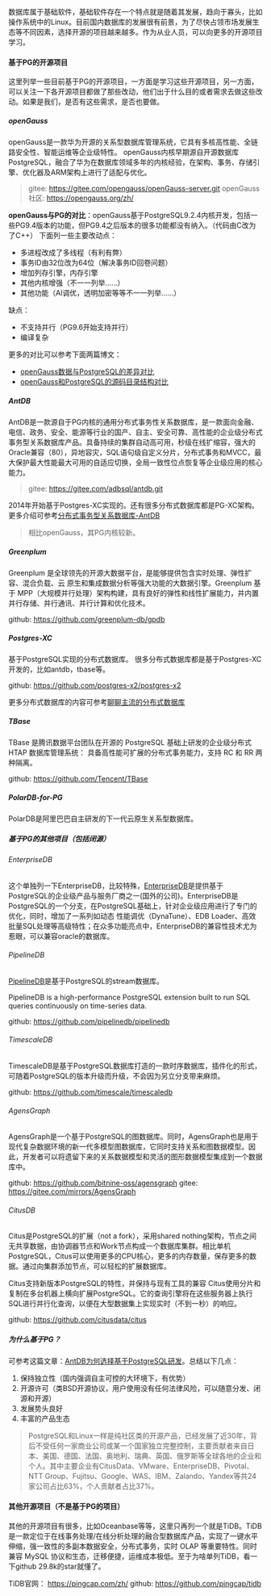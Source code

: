 
数据库属于基础软件，基础软件存在一个特点就是随着其发展，趋向于寡头，比如操作系统中的Linux。目前国内数据库的发展很有前景，为了尽快占领市场发展生态等不同因素，选择开源的项目越来越多。作为从业人员，可以向更多的开源项目学习。


#### 基于PG的开源项目
这里列举一些目前基于PG的开源项目，一方面是学习这些开源项目，另一方面，可以关注一下各开源项目都做了那些改动，他们出于什么目的或者需求去做这些改动。如果是我们，是否有这些需求，是否也要做。


##### openGauss
openGauss是一款华为开源的关系型数据库管理系统，它具有多核高性能、全链路安全性、智能运维等企业级特性。 openGauss内核早期源自开源数据库PostgreSQL，融合了华为在数据库领域多年的内核经验，在架构、事务、存储引擎、优化器及ARM架构上进行了适配与优化。

> gitee: https://gitee.com/opengauss/openGauss-server.git
> openGauss社区: https://opengauss.org/zh/

**openGauss与PG的对比**：openGauss基于PostgreSQL9.2.4内核开发，包括一些PG9.4版本的功能，但PG9.4之后版本的很多功能都没有纳入。（代码由C改为了C++）
下面列一些主要改动点：
- 多进程改成了多线程（有利有弊）
- 事务ID由32位改为64位（解决事务ID回卷问题）
- 增加列存引擎，内存引擎
- 其他内核增强（不一一列举......）
- 其他功能（AI调优，透明加密等等不一一列举......）

缺点：
- 不支持并行（PG9.6开始支持并行）
- 编译复杂

更多的对比可以参考下面两篇博文：
- [openGauss数据与PostgreSQL的差异对比](https://www.modb.pro/db/101753)
- [openGauss和PostgreSQL的源码目录结构对比](https://blog.csdn.net/yanzhengtong/article/details/118642085)

##### AntDB
AntDB是一款源自于PG内核的通用分布式事务性关系数据库，是一款面向金融、电信、政务、安全、能源等行业的国产、自主、安全可靠、高性能的企业级分布式事务型关系数据库产品。具备持续的集群自动高可用，秒级在线扩缩容，强大的Oracle兼容（80），异地容灾，SQL语句级自定义分片，分布式事务和MVCC，最大保护最大性能最大可用的自适应切换，全局一致性位点恢复等企业级应用的核心能力。

> gitee: https://gitee.com/adbsql/antdb.git

2014年开始基于Postgres-XC实现的。还有很多分布式数据库都是PG-XC架构。更多介绍可参考[分布式事务型关系数据库-AntDB](http://www.freeoa.net/product/server/antdb_3178.html)

> 相比openGauss，其PG内核较新。

##### Greenplum
Greenplum 是全球领先的开源大数据平台，是能够提供包含实时处理、弹性扩容、混合负载、云
原生和集成数据分析等强大功能的大数据引擎。Greenplum 基于 MPP（大规模并行处理）架构构建，具有良好的弹性和线性扩展能力，并内置并行存储、并行通讯、并行计算和优化技术。

github: https://github.com/greenplum-db/gpdb

##### Postgres-XC
基于PostgreSQL实现的分布式数据库。 很多分布式数据库都是基于Postgres-XC开发的，比如antdb，tbase等。

github: https://github.com/postgres-x2/postgres-x2

更多分布式数据库的内容可参考[聊聊主流的分布式数据库](https://cloud.tencent.com/developer/article/1769308)

##### TBase
TBase 是腾讯数据平台团队在开源的 PostgreSQL 基础上研发的企业级分布式 HTAP 数据库管理系统： 具备高性能可扩展的分布式事务能力，支持 RC 和 RR 两种隔离。

github: https://github.com/Tencent/TBase

##### PolarDB-for-PG

PolarDB是阿里巴巴自主研发的下一代云原生关系型数据库。


##### 基于PG的其他项目（包括闭源）

###### EnterpriseDB
这个单独列一下EnterpriseDB，比较特殊，[EnterpriseDB](https://www.enterprisedb.com/)是提供基于PostgreSQL的企业级产品与服务厂商之一(国外的公司)。EnterpriseDB是PostgreSQL的一个分支，在PostgreSQL基础上，针对企业级应用进行了专门的优化，同时，增加了一系列如动态 性能调优（DynaTune）、EDB Loader、高效批量SQL处理等高级特性；在众多功能亮点中，EnterpriseDB的兼容性技术尤为惹眼，可以兼容oracle的数据库。

###### PipelineDB
[PipelineDB](http://www.pipelinedb.com/)是基于PostgreSQL的stream数据库。

PipelineDB is a high-performance PostgreSQL extension built to run SQL queries continuously on time-series data. 

github: https://github.com/pipelinedb/pipelinedb

###### TimescaleDB
TimescaleDB是基于PostgreSQL数据库打造的一款时序数据库，插件化的形式，可随着PostgreSQL的版本升级而升级，不会因为另立分支带来麻烦。

github: https://github.com/timescale/timescaledb


###### AgensGraph
AgensGraph是一个基于PostgreSQL的图数据库。同时，AgensGraph也是用于现代复杂数据环境的新一代多模型图数据库，它同时支持关系和图数据模型。因此，开发者可以将遗留下来的关系数据模型和灵活的图形数据模型集成到一个数据库中。

github: https://github.com/bitnine-oss/agensgraph
gitee: https://gitee.com/mirrors/AgensGraph

###### CitusDB
Citus是PostgreSQL的扩展（not a fork），采用shared nothing架构，节点之间无共享数据，由协调器节点和Work节点构成一个数据库集群。相比单机PostgreSQL，Citus可以使用更多的CPU核心，更多的内存数量，保存更多的数据。通过向集群添加节点，可以轻松的扩展数据库。

Citus支持新版本PostgreSQL的特性，并保持与现有工具的兼容 Citus使用分片和复制在多台机器上横向扩展PostgreSQL。它的查询引擎将在这些服务器上执行SQL进行并行化查询，以便在大型数据集上实现实时（不到一秒）的响应。

github: https://github.com/citusdata/citus

##### 为什么基于PG？
可参考这篇文章：[AntDB为何选择基于PostgreSQL研发](https://z.itpub.net/article/detail/548D2DF9619F57D90B726156FA41CF7C)。总结以下几点：
1. 保持独立性（国内强调自主可控的大环境下，有优势）
2. 开源许可（类BSD开源协议，用户使用没有任何法律风险，可以随意分发、闭源和开源）
3. 发展势头良好
4. 丰富的产品生态

> PostgreSQL和Linux一样是纯社区类的开源产品，已经发展了近30年，背后不受任何一家商业公司或某一个国家独立完整控制，主要贡献者来自日本、美国、德国、法国、奥地利、瑞典、英国、俄罗斯等全球各地的企业和个人。其中主要企业有CitusData、VMware、EnterpriseDB、Pivotal、NTT Group、Fujitsu、Google、WAS、IBM、Zalando、Yandex等共24家公司占比63%，个人贡献者占比37%。

#### 其他开源项目（不是基于PG的项目）
其他的开源项目有很多，比如Oceanbase等等，这里只再列一个就是TiDB。TiDB 是一款定位于在线事务处理/在线分析处理的融合型数据库产品，实现了一键水平伸缩，强一致性的多副本数据安全，分布式事务，实时 OLAP 等重要特性。同时兼容 MySQL 协议和生态，迁移便捷，运维成本极低。至于为啥单列TiDB，看一下github 29.8k的star就懂了。


TiDB官网： https://pingcap.com/zh/
github: https://github.com/pingcap/tidb
